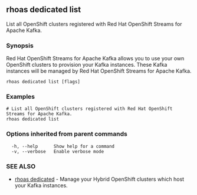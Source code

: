 ## rhoas dedicated list

List all OpenShift clusters registered with Red Hat OpenShift Streams for Apache Kafka.

### Synopsis

Red Hat OpenShift Streams for Apache Kafka allows you to use your own OpenShift clusters to provision your
Kafka instances. These Kafka instances will be managed by Red Hat OpenShift Streams for Apache Kafka.


```
rhoas dedicated list [flags]
```

### Examples

```
# List all OpenShift clusters registered with Red Hat OpenShift Streams for Apache Kafka.
rhoas dedicated list

```

### Options inherited from parent commands

```
  -h, --help      Show help for a command
  -v, --verbose   Enable verbose mode
```

### SEE ALSO

* [rhoas dedicated](rhoas_dedicated.md)	 - Manage your Hybrid OpenShift clusters which host your Kafka instances.

